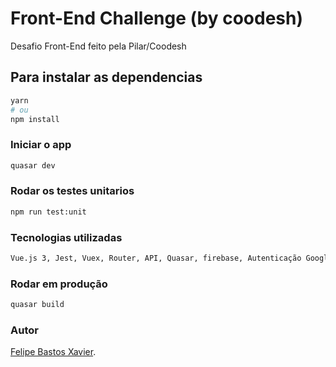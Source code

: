 # Front-End Challenge (by coodesh)

Desafio Front-End feito pela Pilar/Coodesh

## Para instalar as dependencias
```bash
yarn
# ou
npm install
```

### Iniciar o app
```bash
quasar dev
```


### Rodar os testes unitarios
```bash
npm run test:unit
```


### Tecnologias utilizadas
```bash
Vue.js 3, Jest, Vuex, Router, API, Quasar, firebase, Autenticação Google.
```



### Rodar em produção
```bash
quasar build
```

### Autor
[Felipe Bastos Xavier](https://www.linkedin.com/in/felipe-bastos-48376115b/).
